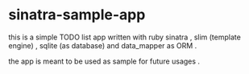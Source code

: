 # sinatra-sample-app

this is a simple TODO list app written with ruby sinatra , slim (template engine) , sqlite (as database) and data_mapper as ORM .

the app is meant to be used as sample for future usages .
